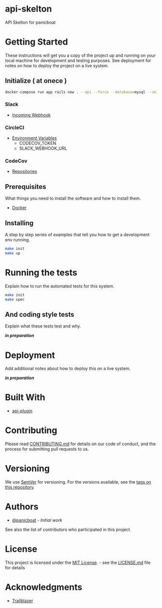 <!-- [![CircleCI](https://circleci.com/gh/panicboat/api-skelton.svg?style=shield)](https://circleci.com/gh/panicboat/api-skelton)
[![codecov](https://codecov.io/gh/panicboat/api-skelton/branch/master/graph/badge.svg)](https://codecov.io/gh/panicboat/api-skelton) -->

# api-skelton

API Skelton for panicboat

# Getting Started

These instructions will get you a copy of the project up and running on your local machine for development and testing purposes. See deployment for notes on how to deploy the project on a live system.

## Initialize ( at onece )

```bash
docker-compose run app rails new . --api --force --database=mysql --skip-bundle
```

### Slack

- [Incoming Webhook](https://panicboat.slack.com/apps/A0F7XDUAZ)

### CircleCI

- [Environment Variables](https://app.circleci.com/settings/project/github/panicboat/api-skelton/environment-variables)
  - CODECOV_TOKEN
  - SLACK_WEBHOOK_URL

### CodeCov

- [Repositories](https://codecov.io/gh/panicboat)

## Prerequisites

What things you need to install the software and how to install them.

- [Docker](https://www.docker.com/)

## Installing

A step by step series of examples that tell you how to get a development env running.

```bash
make init
make up
```

# Running the tests

Explain how to run the automated tests for this system.

```bash
make init
make spec
```

## And coding style tests

Explain what these tests test and why.

***in preparation***

# Deployment

Add additional notes about how to deploy this on a live system.

***in preparation***

# Built With

- [api-plugin](https://github.com/panicboat/api-plugin)

# Contributing

Please read [CONTRIBUTING.md](CONTRIBUTING.md) for details on our code of conduct, and the process for submitting pull requests to us.

# Versioning

We use [SemVer](https://semver.org/) for versioning. For the versions available, see the [tags on this repository](https://github.com/panicboat/api-skelton/tags).

# Authors

- [@panicboat](https://twitter.com/panicboat) - *Initial work*

See also the list of contributors who participated in this project.

# License
This project is licensed under the [MIT License](https://opensource.org/licenses/MIT). - see the [LICENSE.md](LICENSE.md) file for details

# Acknowledgments

- [Trailblazer](https://github.com/trailblazer/trailblazer)
